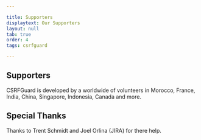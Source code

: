 ```yaml
---

title: Supporters
displaytext: Our Supporters
layout: null
tab: true
order: 4
tags: csrfguard

---
```


## Supporters

CSRFGuard is developed by a worldwide of volunteers in Morocco, France, India, China, Singapore, Indonesia, Canada and more.

## Special Thanks

Thanks to Trent Schmidt and Joel Orlina (JIRA) for there help.
